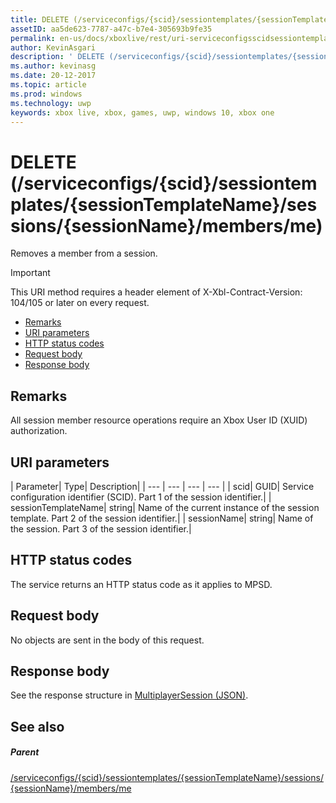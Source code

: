 ```yaml
---
title: DELETE (/serviceconfigs/{scid}/sessiontemplates/{sessionTemplateName}/sessions/{sessionName}/members/me)
assetID: aa5de623-7787-a47c-b7e4-305693b9fe35
permalink: en-us/docs/xboxlive/rest/uri-serviceconfigsscidsessiontemplatessessiontemplatenamesessionssessionnamemembersmedelete.html
author: KevinAsgari
description: ' DELETE (/serviceconfigs/{scid}/sessiontemplates/{sessionTemplateName}/sessions/{sessionName}/members/me)'
ms.author: kevinasg
ms.date: 20-12-2017
ms.topic: article
ms.prod: windows
ms.technology: uwp
keywords: xbox live, xbox, games, uwp, windows 10, xbox one
---
```



# DELETE (/serviceconfigs/{scid}/sessiontemplates/{sessionTemplateName}/sessions/{sessionName}/members/me)
Removes a member from a session.

> [!IMPORTANT]
> This URI method requires a header element of X-Xbl-Contract-Version: 104/105 or later on every request.

  * [Remarks](#ID4ET)
  * [URI parameters](#ID4E3)
  * [HTTP status codes](#ID4EHB)
  * [Request body](#ID4ENB)
  * [Response body](#ID4EYB)

<a id="ID4ET"></a>


## Remarks
All session member resource operations require an Xbox User ID (XUID) authorization.  
<a id="ID4E3"></a>


## URI parameters

| Parameter| Type| Description|
| --- | --- | --- | --- |
| scid| GUID| Service configuration identifier (SCID). Part 1 of the session identifier.|
| sessionTemplateName| string| Name of the current instance of the session template. Part 2 of the session identifier.|
| sessionName| string| Name of the session. Part 3 of the session identifier.|

<a id="ID4EHB"></a>


## HTTP status codes
The service returns an HTTP status code as it applies to MPSD.  
<a id="ID4ENB"></a>


## Request body

No objects are sent in the body of this request.

<a id="ID4EYB"></a>


## Response body
See the response structure in [MultiplayerSession (JSON)](../../json/json-multiplayersession.md).  
<a id="ID4EBC"></a>


## See also

<a id="ID4EDC"></a>


##### Parent

[/serviceconfigs/{scid}/sessiontemplates/{sessionTemplateName}/sessions/{sessionName}/members/me](uri-serviceconfigsscidsessiontemplatessessiontemplatenamesessionssessionnamemembersme.md)
